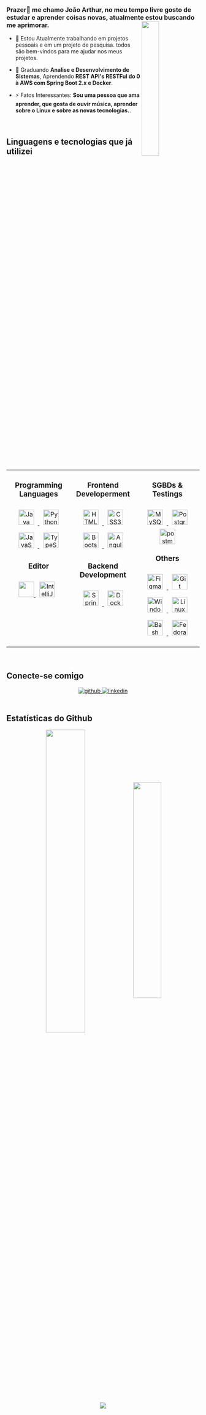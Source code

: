 


### <div  >Prazer👋 me chamo João Arthur, no meu tempo livre gosto de estudar e aprender coisas novas, atualmente estou buscando me aprimorar.<img src="https://c.tenor.com/2uyENRmiUt0AAAAC/coding.gif" width="30%" align="right" alt=""></div>
  

- 🔭 Estou Atualmente trabalhando em projetos pessoais e em um projeto de pesquisa. todos são bem-vindos para me ajudar nos meus projetos.  
  

- 🌱 Graduando **Analise e Desenvolvimento de Sistemas**, Aprendendo **REST API's RESTFul do 0 à AWS com Spring Boot 2.x e Docker**.
  

- ⚡ Fatos Interessantes: **Sou uma pessoa que ama aprender, que gosta de ouvir música, aprender sobre o Linux e sobre as novas tecnologias.**.
  

<br/>  



<h2 style="font-weight:bold;">Linguagens e tecnologias que já utilizei</h2>

<table valign="center"><tr><td valign="top"  width="33%">
  <h3 style="font-weight:bold;" align="center">Programming Languages</h3>
  <p align="center">
  <a href="https://www.java.com/en/" target="_blank">
    <img style="margin: 10px" src="https://skillicons.dev/icons?i=java" alt="Java" height="40" />  
  </a>
  <a href="https://www.python.org/" target="_blank">
    <img style="margin: 10px" src="https://skillicons.dev/icons?i=py" alt="Python" height="40" />
  </a>
  <a href="https://www.javascript.com/" target="_blank">
    <img style="margin: 10px" src="https://skillicons.dev/icons?i=js" alt="JavaScript" height="40" />
  </a>
    
  <a href="https://www.typescriptlang.org/" target="_blank">
    <img style="margin: 10px" src="https://profilinator.rishav.dev/skills-assets/typescript-original.svg" alt="TypeScript" height="40" />  
  </a>
</p>
<h3 style="font-weight:bold;" align="center">Editor</h3>
  <p align="center"> 
  <a href="https://code.visualstudio.com/" > 
    <img src="https://skillicons.dev/icons?i=vscode" width="40" height="40"/> 
  </a>
  <a href="https://www.jetbrains.com/pt-br/idea/" target="_blank">
    <img style="margin: 10px" src="https://skillicons.dev/icons?i=idea" alt="IntelliJ IDEA" height="40" />
  </a>
</p></td><td valign="top" width="33%">


<h3 style="font-weight:bold;" align="center">Frontend Developerment</h3>
<p align="center">
  <a href="https://developer.mozilla.org/en-US/docs/Learn/Getting_started_with_the_web/HTML_basics" target="_blank">
    <img style="margin: 10px" src="https://skillicons.dev/icons?i=html" alt="HTML5" height="40" />  
  </a>
  <a href="https://developer.mozilla.org/en-US/docs/Learn/CSS/First_steps/What_is_CSS" target="_blank">
    <img style="margin: 10px" src="https://skillicons.dev/icons?i=css" alt="CSS3" height="40" />  
  </a>
  <a href="https://getbootstrap.com/" target="_blank">
    <img style="margin: 10px" src="https://skillicons.dev/icons?i=bootstrap" alt="Bootstrap" height="40" />
  </a>
  <a href="https://angular.io/" target="_blank">
    <img style="margin: 10px;" src="https://skillicons.dev/icons?i=angular" alt="Angular" height="40" />
  </a>
</p>
<h3 style="font-weight:bold;" align="center">Backend Development</h3>
<p align="center">
  <a href="https://spring.io/" target="_blank">
    <img style="margin: 10px" src="https://skillicons.dev/icons?i=spring" alt="Spring Framework" height="40" />
  </a>
  
  <a href="https://www.docker.com/" target="_blank">
    <img style="margin: 10px" src="https://skillicons.dev/icons?i=docker" alt="Docker" height="40" />
  </a>

<!--<img style="margin: 10px" src="https://profilinator.rishav.dev/skills-assets/nodejs-original-wordmark.svg" alt="Node.js" height="40" /> -->
</p>

</td><td valign="top" width="33%">
<h3 style="font-weight:bold;" align="center">SGBDs & Testings</h3> 
<p align="center">
  <a href="https://www.mysql.com/" target="_blank">
    <img style="margin: 10px" src="https://skillicons.dev/icons?i=mysql" alt="MySQL" height="40" /> 
  </a>
  <a href="https://www.postgresql.org/" target="_blank">
    <img style="margin: 10px" src="https://skillicons.dev/icons?i=postgres" alt="PostgreSQL" height="40" />
  </a>
  <a href="https://postman.com" >
    <img src="https://skillicons.dev/icons?i=postman" alt="postman" width="40" height="40"/>
  </a>
</p>
<h3 style="font-weight:bold;" align="center">Others</h3>
<p align="center">
  <a href="https://www.figma.com/" target="_blank">
    <img style="margin: 10px" src="https://skillicons.dev/icons?i=figma" alt="Figma" height="40" />
  </a>
  <a href="https://git-scm.com/" target="_blank">
    <img style="margin: 10px" src="https://skillicons.dev/icons?i=git" alt="Git" height="40" />
  </a>
  <a href="https://www.microsoft.com/pt-br/software-download/windows10" target="_blank">
    <img style="margin: 10px" src="https://cdn.jsdelivr.net/gh/devicons/devicon/icons/windows8/windows8-original.svg" alt="Windows 10" height="40" /> 
  </a>
  <a href="https://www.linux.org/pages/download/" target="_blank">
    <img style="margin: 10px" src="https://skillicons.dev/icons?i=linux" alt="Linux" height="40" />
  </a>
  <a href="https://en.wikipedia.org/wiki/Bash_(Unix_shell)" target="_blank">
    <img style="margin: 10px" src="https://skillicons.dev/icons?i=bash" alt="Bash" height="40" />
  </a>
  <a href="https://getfedora.org/" target="_blank">
    <img style="margin: 10px" src="https://cdn.jsdelivr.net/gh/devicons/devicon/icons/fedora/fedora-original.svg" alt="Fedora" height="40" />
  </a></p>
</p>
</td></tr></table>  

<br/>  


## Conecte-se comigo 
<div align="center">
  <a href="https://github.com/0jafc0" target="_blank">
    <img src=https://img.shields.io/badge/github-%2324292e.svg?&style=for-the-badge&logo=github&logoColor=white alt=github style="margin-bottom: 5px;" />
  </a>
  <a href="https://linkedin.com/in/ja-fc" target="_blank">
    <img src=https://img.shields.io/badge/linkedin-%231E77B5.svg?&style=for-the-badge&logo=linkedin&logoColor=white alt=linkedin style="margin-bottom:5px;"/>
  </a>
</div>  
  

<br/>  


## Estatísticas do Github  
<div align="center">
  <img src="https://github-readme-stats-lh39.vercel.app/api?username=0jafc0&show_icons=true&count_private=true&hide_border=false&title_color=7F5AF0&text_color=ffffff&icon_color=7F5AF0&border_color=c9d1d9&bg_color=0d1117&" width="45%" align="center"/>
  <img src="https://github-readme-stats-lh39.vercel.app/api/top-langs/?username=0jafc0&hide_border=false&layout=compact&langs_count=6&title_color=7F5AF0&text_color=ffffff&icon_color=7F5AF0&border_color=c9d1d9&bg_color=0d1117&" width="38%" align="center"/>
</div>  

<div align="center">
  <img src="https://komarev.com/ghpvc/?username=0jafc0&color=7F5AF0&style=flat-square" align="center" />
</div>  

<br />
